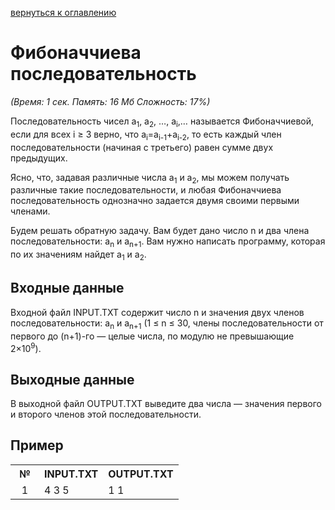 <a href="/README.md">вернуться к оглавлению</a><br>



<h1>Фибоначчиева последовательность</h1>
<i>(Время: 1&nbsp;сек. Память: 16 Мб&nbsp;Сложность: 17%)</i>

<p class=text>
Последовательность чисел a<sub>1</sub>, a<sub>2</sub>, …, a<sub>i</sub>,… называется Фибоначчиевой, если для всех i &#8805; 3 верно, что a<sub>i</sub>=a<sub>i-1</sub>+a<sub>i-2</sub>, то есть каждый член последовательности (начиная с третьего) равен сумме двух предыдущих.
</p>
<p class=text>
Ясно, что, задавая различные числа a<sub>1</sub> и a<sub>2</sub>, мы можем получать различные такие последовательности, и любая Фибоначчиева последовательность однозначно задается двумя своими первыми членами.
</p>
<p class=text>
Будем решать обратную задачу. Вам будет дано число n и два члена последовательности: a<sub>n</sub> и a<sub>n+1</sub>. Вам нужно написать программу, которая по их значениям найдет a<sub>1</sub> и a<sub>2</sub>.
</p>

<h2>Входные данные</h2>

<p class=text>
Входной файл INPUT.TXT содержит число n и значения двух членов последовательности: a<sub>n</sub> и a<sub>n+1</sub> (1 &#8804; n &#8804; 30, члены последовательности от первого до (n+1)-го — целые числа, по модулю не превышающие 2&#215;10<sup>9</sup>).
</p>

<h2>Выходные данные</h2>

<p class=text>
В выходной файл OUTPUT.TXT выведите два числа — значения первого и второго членов этой последовательности.
</p>

<h2>Пример</h2>

<table class=main cellpadding=2 cellspacing=1>
<tr><th width=30>№</th><th>INPUT.TXT</th><th>OUTPUT.TXT</th></tr>
<tr class=white2><td align=center>1</td><td valign=top>4 3 5</td><td valign=top>1 1</td></tr>
</table>